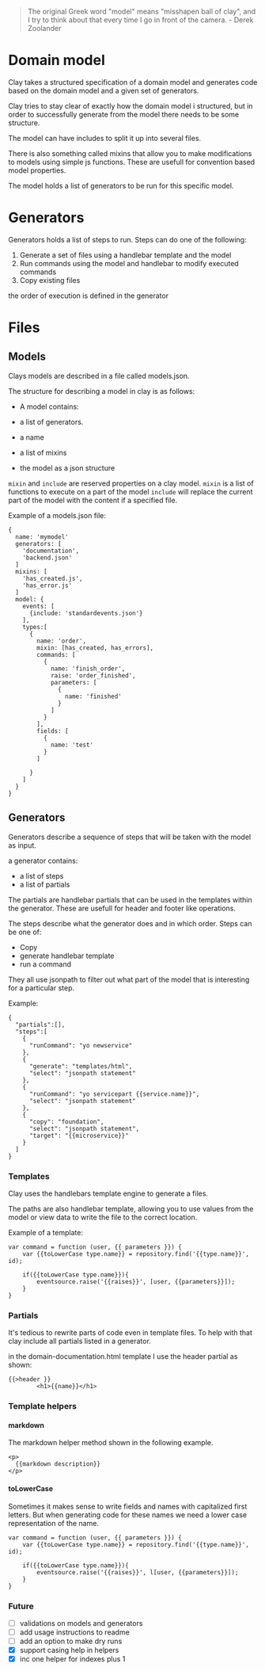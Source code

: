 

> The original Greek word "model" means "misshapen ball of clay", and I try to think about that every time I go in front of the camera. - Derek Zoolander


# Domain model

Clay takes a structured specification of a domain model and generates code based on the domain model and a given set of generators.

Clay tries to stay clear of exactly how the domain model i structured, but in order to successfully generate from the model there needs to be some structure.

The model can have includes to split it up into several files.

There is also something called mixins that allow you to make modifications to models
using simple js functions. These are usefull for convention based model properties.

The model holds a list of generators to be run for this specific model.

# Generators

Generators holds a list of steps to run.
Steps can do one of the following:
1. Generate a set of files using a handlebar template and the model
2. Run commands using the model and handlebar to modify executed commands
3. Copy existing files

the order of execution is defined in the generator

# Files


## Models

Clays models are described in a file called models.json.

The structure for describing a model in clay is as follows:

* A model contains:

* a list of generators.
* a name
* a list of mixins
* the model as a json structure

`mixin` and `include` are reserved properties on a clay model.
`mixin` is a list of functions to execute on a part of the model
`include` will replace the current part of the model with the content if a
specified file.

Example of a models.json file:
```
{
  name: 'mymodel'
  generators: [
    'documentation',
    'backend.json'
  ]
  mixins: [
    'has_created.js',
    'has_error.js'
  ]
  model: {
    events: [
      {include: 'standardevents.json'}
    ],
    types:[
      {
        name: 'order',
        mixin: [has_created, has_errors],
        commands: [
          {
            name: 'finish_order',
            raise: 'order_finished',
            parameters: [
              {
                name: 'finished'
              }
            ]
          }
        ],
        fields: [
          {
            name: 'test'
          }
        ]

      }
    ]
  }
}

```

## Generators

Generators describe a sequence of steps that will be taken with the model
as input.

a generator contains:
* a list of steps
* a list of partials

The partials are handlebar partials that can be used in the templates within
the generator. These are usefull for header and footer like operations.

The steps describe what the generator does and in which order.
Steps can be one of:
* Copy
* generate handlebar template
* run a command

They all use jsonpath to filter out what part of the model that is interesting
for a particular step.

Example:
```
{
  "partials":[],
  "steps":[
    {
      "runCommand": "yo newservice"
    },
    {
      "generate": "templates/html",
      "select": "jsonpath statement"
    },
    {
      "runCommand": "yo servicepart {{service.name}}",
      "select": "jsonpath statement"
    },
    {
      "copy": "foundation",
      "select": "jsonpath statement",
      "target": "{{microservice}}"
    }
  ]
}
```

### Templates

Clay uses the handlebars template engine to generate a files.

The paths are also handlebar template, allowing you to use values from the model or view data to write the file to the correct location.

Example of a template:

```
var command = function (user, {{ parameters }}) {
	var {{toLowerCase type.name}} = repository.find('{{type.name}}', id);

	if({{toLowerCase type.name}}){
		eventsource.raise('{{raises}}', [user, {{parameters}}]);
	}
}
```

### Partials

It's tedious to rewrite parts of code even in template files. To help with that clay
include all partials listed in a generator.

in the domain-documentation.html template I use the header partial as shown:

```
{{>header }}
		<h1>{{name}}</h1>
```

### Template helpers

#### markdown

The markdown helper method shown in the following example.
```
<p>
  {{markdown description}}
</p>
```

#### toLowerCase

Sometimes it makes sense to write fields and names with capitalized first letters. But when generating code for these names we need a lower case representation of the name.

```
var command = function (user, {{ parameters }}) {
	var {{toLowerCase type.name}} = repository.find('{{type.name}}', id);

	if({{toLowerCase type.name}}){
		eventsource.raise('{{raises}}', l[user, {{parameters}}]);
	}
}
```


### Future


- [ ] validations on models and generators
- [ ] add usage instructions to readme
- [ ] add an option to make dry runs
- [X] support casing help in helpers
- [X] inc one helper for indexes plus 1
